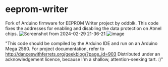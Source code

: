 # eeprom-writer
Fork of Arduino firmware for EEPROM Writer project by oddblk.
This code fixes the addresses for enabling and disabling the data protection on Atmel chips.
![Screenshot from 2024-02-29 21-36-21](https://github.com/billybobpicklio/eeprom-writer-AT28C256/assets/64517941/d76a88eb-5467-4b30-aab3-5e0e81dc0ab6)
![image](https://github.com/billybobpicklio/eeprom-writer-AT28C256/assets/64517941/7e1ad01a-d2aa-4da2-b0eb-e603ff3338d0)

"This code should be compiled by the Arduino IDE and run on an Arduino Mega 2560.
For project documentation, refer to http://danceswithferrets.org/geekblog/?page_id=903
Distributed under an acknowledgement licence, because I'm a shallow, attention-seeking tart. :)"
